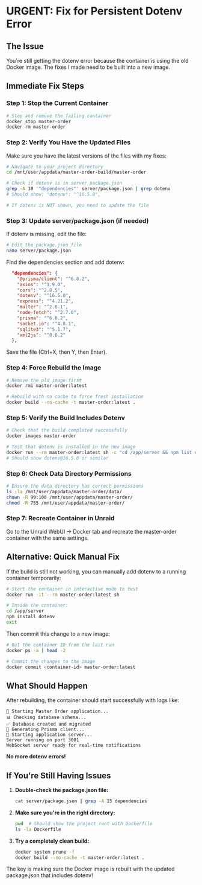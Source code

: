 # URGENT: Fix for Persistent Dotenv Error

## The Issue
You're still getting the dotenv error because the container is using the old Docker image. The fixes I made need to be built into a new image.

## Immediate Fix Steps

### Step 1: Stop the Current Container
```bash
# Stop and remove the failing container
docker stop master-order
docker rm master-order
```

### Step 2: Verify You Have the Updated Files
Make sure you have the latest versions of the files with my fixes:

```bash
# Navigate to your project directory
cd /mnt/user/appdata/master-order-build/master-order

# Check if dotenv is in server package.json
grep -A 10 '"dependencies"' server/package.json | grep dotenv
# Should show: "dotenv": "^16.5.0",

# If dotenv is NOT shown, you need to update the file
```

### Step 3: Update server/package.json (if needed)
If dotenv is missing, edit the file:

```bash
# Edit the package.json file
nano server/package.json
```

Find the dependencies section and add dotenv:
```json
  "dependencies": {
    "@prisma/client": "^6.8.2",
    "axios": "^1.9.0",
    "cors": "^2.8.5",
    "dotenv": "^16.5.0",
    "express": "^4.21.2",
    "multer": "^2.0.1",
    "node-fetch": "^2.7.0",
    "prisma": "^6.8.2",
    "socket.io": "^4.8.1",
    "sqlite3": "^5.1.7",
    "xml2js": "^0.6.2"
  },
```

Save the file (Ctrl+X, then Y, then Enter).

### Step 4: Force Rebuild the Image
```bash
# Remove the old image first
docker rmi master-order:latest

# Rebuild with no cache to force fresh installation
docker build --no-cache -t master-order:latest .
```

### Step 5: Verify the Build Includes Dotenv
```bash
# Check that the build completed successfully
docker images master-order

# Test that dotenv is installed in the new image
docker run --rm master-order:latest sh -c "cd /app/server && npm list dotenv"
# Should show dotenv@16.5.0 or similar
```

### Step 6: Check Data Directory Permissions
```bash
# Ensure the data directory has correct permissions
ls -la /mnt/user/appdata/master-order/data/
chown -R 99:100 /mnt/user/appdata/master-order/
chmod -R 755 /mnt/user/appdata/master-order/
```

### Step 7: Recreate Container in Unraid
Go to the Unraid WebUI → Docker tab and recreate the master-order container with the same settings.

## Alternative: Quick Manual Fix

If the build is still not working, you can manually add dotenv to a running container temporarily:

```bash
# Start the container in interactive mode to test
docker run -it --rm master-order:latest sh

# Inside the container:
cd /app/server
npm install dotenv
exit
```

Then commit this change to a new image:
```bash
# Get the container ID from the last run
docker ps -a | head -2

# Commit the changes to the image
docker commit <container-id> master-order:latest
```

## What Should Happen

After rebuilding, the container should start successfully with logs like:
```
🚀 Starting Master Order application...
📊 Checking database schema...
✅ Database created and migrated
🔧 Generating Prisma client...
🌟 Starting application server...
Server running on port 3001
WebSocket server ready for real-time notifications
```

**No more dotenv errors!**

## If You're Still Having Issues

1. **Double-check the package.json file:**
   ```bash
   cat server/package.json | grep -A 15 dependencies
   ```

2. **Make sure you're in the right directory:**
   ```bash
   pwd  # Should show the project root with Dockerfile
   ls -la Dockerfile
   ```

3. **Try a completely clean build:**
   ```bash
   docker system prune -f
   docker build --no-cache -t master-order:latest .
   ```

The key is making sure the Docker image is rebuilt with the updated package.json that includes dotenv!
